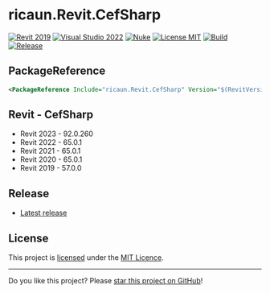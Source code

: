 # ricaun.Revit.CefSharp

[![Revit 2019](https://img.shields.io/badge/Revit-2019+-blue.svg)](../..)
[![Visual Studio 2022](https://img.shields.io/badge/Visual%20Studio-2022-blue)](../..)
[![Nuke](https://img.shields.io/badge/Nuke-Build-blue)](https://nuke.build/)
[![License MIT](https://img.shields.io/badge/License-MIT-blue.svg)](LICENSE)
[![Build](../../actions/workflows/Build.yml/badge.svg)](../../actions)
[![Release](https://img.shields.io/nuget/v/ricaun.Revit.CefSharp?logo=nuget&label=release&color=blue)](https://www.nuget.org/packages/ricaun.Revit.CefSharp)

## PackageReference
```xml
<PackageReference Include="ricaun.Revit.CefSharp" Version="$(RevitVersion).*" IncludeAssets="build; compile" PrivateAssets="All" />
```

## Revit - CefSharp
* Revit 2023 - 92.0.260
* Revit 2022 - 65.0.1
* Revit 2021 - 65.0.1
* Revit 2020 - 65.0.1
* Revit 2019 - 57.0.0

## Release

* [Latest release](../../releases/latest)

## License

This project is [licensed](LICENSE) under the [MIT Licence](https://en.wikipedia.org/wiki/MIT_License).

---

Do you like this project? Please [star this project on GitHub](../../stargazers)!